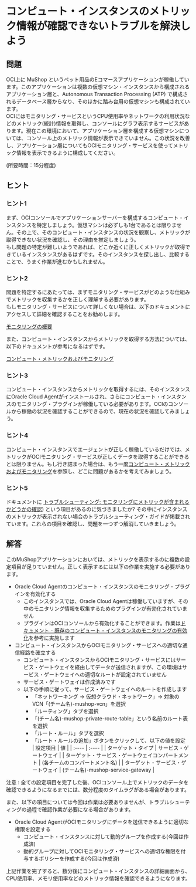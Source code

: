 # コンピュート・インスタンスのメトリック情報が確認できないトラブルを解決しよう

## 問題

OCI上に MuShop というペット用品のEコマースアプリケーションが稼働しています。このアプリケーションは複数の仮想マシン・インスタンスから構成されるアプリケーション層と、Autonomous Transaction Processing (ATP) で構成されるデータベース層からなり、そのほかに踏み台用の仮想マシンも構成されています。  
OCIにはモニタリング・サービスというCPU使用率やネットワークの利用状況などのメトリック(統計)情報を取得し、コンソールにグラフ表示するサービスがあります。現在この環境において、アプリケーション層を構成する仮想マシンについては、コンソール上のメトリック情報が表示できていません。この状況を改善し、アプリケーション層についてもOCIモニタリング・サービスを使ってメトリック情報を表示できるように構成してください。

 (所要時間：15分程度)

## ヒント

### ヒント1

まず、OCIコンソールでアプリケーションサーバーを構成するコンピュート・インスタンスを特定しましょう。仮想マシンは必ずしも1台であるとは限りません。その上で、そのコンピュート・インスタンスの状況を観察し、メトリックが取得できない状況を確認し、その理由を推定しましょう。  
もし問題の特定が難しいようであれば、どこか近くに正しくメトリックが取得できているインスタンスがあるはずです。そのインスタンスを探し出し、比較することで、うまく作業が進むかもしれません。

### ヒント2

問題を特定するにあたっては、まずモニタリング・サービスがどのような仕組みでメトリックを収集するかを正しく理解する必要があります。  
もしモニタリング・サービスについて詳しくない場合は、以下のドキュメントにアクセスして詳細を確認することをお勧めします。

[モニタリングの概要](https://docs.oracle.com/ja-jp/iaas/Content/Monitoring/Concepts/monitoringoverview.htm)

また、コンピュート・インスタンスからメトリックを取得する方法については、以下のドキュメントが参考になるはずです。

[コンピュート・メトリックおよびモニタリング](https://docs.oracle.com/ja-jp/iaas/Content/Compute/References/computemetricsoverview.htm)

### ヒント3

コンピュート・インスタンスからメトリックを取得するには、そのインスタンスにOracle Cloud Agentがインストールされ、さらにコンピュート・インスタンスのモニタリング・プラグインが稼働している必要があります。OCIのコンソールから稼働の状況を確認することができるので、現在の状況を確認してみましょう。

### ヒント4

コンピュート・インスタンスでエージェントが正しく稼働しているだけでは、メトリックがOCIモニタリング・サービスが正しくデータを取得することができるとは限りません。もし行き詰まった場合は、もう一度[コンピュート・メトリックおよびモニタリング](https://docs.oracle.com/ja-jp/iaas/Content/Compute/References/computemetricsoverview.htm)を参照し、どこに問題があるかを考えてみましょう。

### ヒント5

ドキュメントに [トラブルシューティング: モニタリングにメトリックが含まれるかどうかの確認](https://docs.oracle.com/ja-jp/iaas/Content/Compute/Tasks/enablingmonitoring.htm#FindOutIfEnabled
)) という項目があるのに気づきましたか? その中にインスタンスのメトリックが表示されない場合のトラブルシューティング・ガイドが掲載されています。これらの項目を確認し、問題を一つずつ解消していきましょう。


## 解答

このMuShopアプリケーションにおいては、メトリックを表示するのに複数の設定項目が足りていません。正しく表示するには以下の作業を実施する必要があります。

- Oracle Cloud Agentのコンピュート・インスタンスのモニタリング・プラグインを有効化する
    - このインスタンスでは、Oracle Cloud Agentは稼働していますが、その中のモニタリング情報を収集するためのプラグインが有効化されていません
    - プラグインはOCIコンソールから有効化することができます。作業は[ドキュメント - 既存のコンピュート・インスタンスのモニタリングの有効化](https://docs.oracle.com/ja-jp/iaas/Content/Compute/Tasks/enablingmonitoring.htm#ExistingEnabling)を参考に実施します
- コンピュート・インスタンスからOCIモニタリング・サービスへの適切な通信経路を確立する
    - コンピュート・インスタンスからOCIモニタリング・サービスにはサービス・ゲートウェイを経由してデータが送信されますが、この環境はサービス・ゲートウェイへの適切なルートが設定されていません
    - サービス・ゲートウェイは作成済みです
    - 以下の手順に従って、サービス・ゲートウェイへのルートを作成します
        - 「ネットワーキング → 仮想クラウド・ネットワーク」→ 対象の VCN「(チーム名)-mushop-vcn」を選択
        - 「ルーティング」タブを選択
        - 「(チーム名)-mushop-private-route-table」という名前のルート表を選択
        - 「ルート・ルール」タブを選択
        - 「ルート・ルールの追加」ボタンをクリックして、以下の値を設定  
| 設定項目 | 値 |
| :---- | :---- |
| ターゲット・タイプ | サービス・ゲートウェイ |
| ターゲット・サービス・ゲートウェイコンパートメント | (各チームのコンパートメント名) |
| ターゲット・サービス・ゲートウェイ | (チーム名)-mushop-service-gateway |

注意 : 全ての設定項目を完了した後、OCIコンソール上でメトリックのデータを確認できるようになるまでには、数分程度のタイムラグがある場合があります。

また、以下の項目については今回は作業は必要ありませんが、トラブルシューティングの過程で確認作業が必要になる場合があります。

-  Oracle Cloud AgentがOCIモニタリングにデータを送信できるように適切な権限を設定する
   -  コンピュート・インスタンスに対して動的グループを作成する(今回は作成済)
   -  動的グループに対してOCIモニタリング・サービスへの適切な権限を付与するポリシーを作成する(今回は作成済)

上記作業を完了すると、数分後にコンピュート・インスタンスの詳細画面から、CPU使用率、メモリ使用率などのメトリック情報を確認できるようになります。

